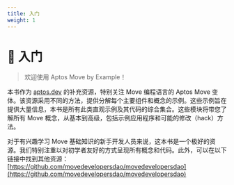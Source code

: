 ```yaml
---
title: 入门
weight: 1
---
```


# 🚀 入门

> 欢迎使用 Aptos Move by Example！

本书作为 [aptos.dev](https://aptos.dev/) 的补充资源，特别关注 Move 编程语言的 Aptos Move 变体。该资源采用不同的方法，提供分解每个主要组件和概念的示例。这些示例旨在提供大量信息，本书是所有此类直观示例及其代码的综合集合。这些模块将带您了解所有 Move 概念，从基本到高级，包括示例应用程序和可能的修改（hack）方法。

对于有兴趣学习 Move 基础知识的新手开发人员来说，这本书是一个极好的资源。我们特别注重以对初学者友好的方式呈现所有概念和代码。此外，可以在以下链接中找到其他资源：[https://github.com/movedevelopersdao/movedevelopersdao](https://github.com/movedevelopersdao/movedevelopersdao)


<!-- This book serves as a complementary resource to [aptos.dev](https://aptos.dev/), focusing specifically on the Aptos Move variant of the Move programming language. This resource takes a different approach by offering examples that break down each major component and concept. These examples are designed to be highly informative and this book is a comprehensive collection of all such intuitive examples along with their codes. These modules will take you through all the Move concepts from basic to advanced with example applications and possible hacks around it. -->

<!-- This book is an excellent resource for novice developers who are interested in learning the fundamentals of Move. We have taken care to present all concepts and code in a beginner-friendly manner. Furthermore, additional resources can be found at the following link: [https://github.com/movedevelopersdao/movedevelopersdao](https://github.com/movedevelopersdao/movedevelopersdao) -->
